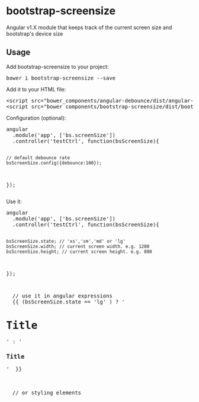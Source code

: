 # bootstrap-screensize
Angular v1.X module that keeps track of the current screen size and bootstrap's device size
<h2>Usage</h2>
<p>Add bootstrap-screensize to your project:</p>
<pre>bower i bootstrap-screensize --save</pre>
<p>Add it to your HTML file:</p>
<div>
<pre>
&lt;script src="bower_components/angular-debounce/dist/angular-debounce.min.js"&gt;&lt;/script&gt;
&lt;script src="bower_components/bootstrap-screensize/dist/bootstrap-screensize.min.js"&gt;&lt;/script&gt;
</pre>
</div>
<p>Configuration (optional):</p>
<pre>
angular
  .module('app', ['bs.screenSize'])
  .controller('testCtrl', function(bsScreenSize){
    
    // default debounce rate
    bsScreenSize.config({debounce:100});
    
  });
</pre>
<p>Use it:</p>
<pre>
angular
  .module('app', ['bs.screenSize'])
  .controller('testCtrl', function(bsScreenSize){
  
    bsScreenSize.state; // 'xs','sm','md' or 'lg'
    bsScreenSize.width; // current screen width. e.g. 1200
    bsScreenSize.height; // current screen height. e.g. 800
    
  });
</pre>
<pre>

  // use it in angular expressions
  {{ (bsScreenSize.state == 'lg' ) ? '<h1>Title</h1>' : '<h3>Title</h3>'  }}
  <ANY ng-show="bsScreenSize.state == 'lg'"></ANY>
  <ANY ng-show="bsScreenSize.width >= 1200"></ANY>
  
  // or styling elements
  <ANY ng-class="{'some-class': bsScreenSize.state == 'lg'}"></ANY>
  <ANY ng-style="{'height': (bsScreenSize.height - 30) + 'px',  'margin-top': (bsScreenSize.state == 'xs')?'0':'10px' }"></ANY>
</pre>
